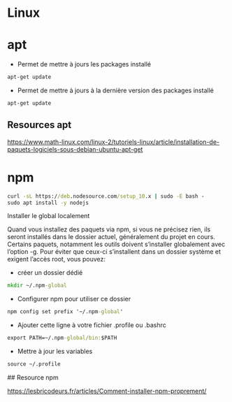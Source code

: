 # Linux

# apt

* Permet de mettre à jours les packages installé
```cmd
apt-get update
```
* Permet de mettre à jours à la dernière version des packages installé
```cmd
apt-get update
```
## Resources apt

https://www.math-linux.com/linux-2/tutoriels-linux/article/installation-de-paquets-logiciels-sous-debian-ubuntu-apt-get

# npm

```cmd
curl -sL https://deb.nodesource.com/setup_10.x | sudo -E bash -
sudo apt install -y nodejs
```

Installer le global localement

Quand vous installez des paquets via npm, si vous ne précisez rien, ils seront installés dans le dossier actuel, généralement du projet en cours. Certains paquets, notamment les outils doivent s’installer globalement avec l’option -g. Pour éviter que ceux-ci s’installent dans un dossier système et exigent l’accès root, vous pouvez:

* créer un dossier dédié
```cmd
mkdir ~/.npm-global
```
* Configurer npm pour utiliser ce dossier
```cmd
npm config set prefix '~/.npm-global'
```
* Ajouter cette ligne à votre fichier .profile ou .bashrc
```cmd
export PATH=~/.npm-global/bin:$PATH
```
* Mettre à jour les variables
```cmd
source ~/.profile
```

## Resource npm

https://lesbricodeurs.fr/articles/Comment-installer-npm-proprement/